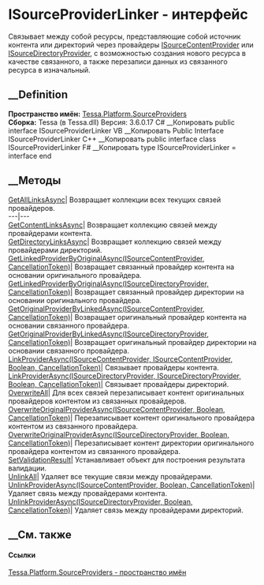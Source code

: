# ISourceProviderLinker - интерфейс
Связывает между собой ресурсы, представляющие собой источник контента или
директорий через провайдеры
[ISourceContentProvider](T_Tessa_Platform_SourceProviders_ISourceContentProvider.htm)
или
[ISourceDirectoryProvider](T_Tessa_Platform_SourceProviders_ISourceDirectoryProvider.htm),
с возможностью создания нового ресурса в качестве связанного, а также
перезаписи данных из связанного ресурса в изначальный.
## __Definition
 **Пространство имён:**
[Tessa.Platform.SourceProviders](N_Tessa_Platform_SourceProviders.htm)  
 **Сборка:** Tessa (в Tessa.dll) Версия: 3.6.0.17
C# __Копировать
     public interface ISourceProviderLinker
VB __Копировать
     Public Interface ISourceProviderLinker
C++ __Копировать
     public interface class ISourceProviderLinker
F# __Копировать
     type ISourceProviderLinker = interface end
##  __Методы
[GetAllLinksAsync](M_Tessa_Platform_SourceProviders_ISourceProviderLinker_GetAllLinksAsync.htm)|
Возвращает коллекции всех текущих связей провайдеров.  
---|---  
[GetContentLinksAsync](M_Tessa_Platform_SourceProviders_ISourceProviderLinker_GetContentLinksAsync.htm)|
Возвращает коллекцию связей между провайдерами контента.  
[GetDirectoryLinksAsync](M_Tessa_Platform_SourceProviders_ISourceProviderLinker_GetDirectoryLinksAsync.htm)|
Возвращает коллекцию связей между провайдерами директорий.  
[GetLinkedProviderByOriginalAsync(ISourceContentProvider,
CancellationToken)](M_Tessa_Platform_SourceProviders_ISourceProviderLinker_GetLinkedProviderByOriginalAsync.htm)|
Возвращает связанный провайдер контента на основании оригинального провайдера.  
[GetLinkedProviderByOriginalAsync(ISourceDirectoryProvider,
CancellationToken)](M_Tessa_Platform_SourceProviders_ISourceProviderLinker_GetLinkedProviderByOriginalAsync_1.htm)|
Возвращает связанный провайдер директории на основании оригинального
провайдера.  
[GetOriginalProviderByLinkedAsync(ISourceContentProvider,
CancellationToken)](M_Tessa_Platform_SourceProviders_ISourceProviderLinker_GetOriginalProviderByLinkedAsync.htm)|
Возвращает оригинальный провайдер контента на основании связанного провайдера.  
[GetOriginalProviderByLinkedAsync(ISourceDirectoryProvider,
CancellationToken)](M_Tessa_Platform_SourceProviders_ISourceProviderLinker_GetOriginalProviderByLinkedAsync_1.htm)|
Возвращает оригинальный провайдер директории на основании связанного
провайдера.  
[LinkProviderAsync(ISourceContentProvider, ISourceContentProvider, Boolean,
CancellationToken)](M_Tessa_Platform_SourceProviders_ISourceProviderLinker_LinkProviderAsync.htm)|
Связывает провайдеры контента.  
[LinkProviderAsync(ISourceDirectoryProvider, ISourceDirectoryProvider,
Boolean,
CancellationToken)](M_Tessa_Platform_SourceProviders_ISourceProviderLinker_LinkProviderAsync_1.htm)|
Связывает провайдеры директорий.  
[OverwriteAll](M_Tessa_Platform_SourceProviders_ISourceProviderLinker_OverwriteAll.htm)|
Для всех связей перезаписывает контент оригинальных провайдеров контентом из
связанных провайдеров.  
[OverwriteOriginalProviderAsync(ISourceContentProvider, Boolean,
CancellationToken)](M_Tessa_Platform_SourceProviders_ISourceProviderLinker_OverwriteOriginalProviderAsync.htm)|
Перезаписывает контент оригинального провайдера контентом из связанного
провайдера.  
[OverwriteOriginalProviderAsync(ISourceDirectoryProvider, Boolean,
CancellationToken)](M_Tessa_Platform_SourceProviders_ISourceProviderLinker_OverwriteOriginalProviderAsync_1.htm)|
Перезаписывает контент директории оригинального провайдера контентом из
связанного провайдера.  
[SetValidationResult](M_Tessa_Platform_SourceProviders_ISourceProviderLinker_SetValidationResult.htm)|
Устанавливает объект для построения результата валидации.  
[UnlinkAll](M_Tessa_Platform_SourceProviders_ISourceProviderLinker_UnlinkAll.htm)|
Удаляет все текущие связи между провайдерами.  
[UnlinkProviderAsync(ISourceContentProvider, Boolean,
CancellationToken)](M_Tessa_Platform_SourceProviders_ISourceProviderLinker_UnlinkProviderAsync.htm)|
Удаляет связь между провайдерами контента.  
[UnlinkProviderAsync(ISourceDirectoryProvider, Boolean,
CancellationToken)](M_Tessa_Platform_SourceProviders_ISourceProviderLinker_UnlinkProviderAsync_1.htm)|
Удаляет связь между провайдерами директорий.  
## __См. также
#### Ссылки
[Tessa.Platform.SourceProviders - пространство
имён](N_Tessa_Platform_SourceProviders.htm)
